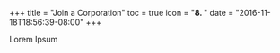 +++
title = "Join a Corporation"
toc = true
icon = "<b>8. </b>"
date = "2016-11-18T18:56:39-08:00"
+++

Lorem Ipsum
